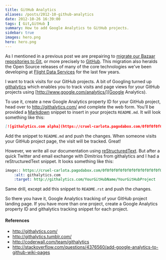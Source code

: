 ```yaml
---
title: GitHub Analytics
aliases: /posts/2012-10-github-analytics
date: 2012-10-26 16:39:00
tags: [ Git,GitHub ]
summary: How to add Google Analytics to GitHub projects.
sidebar: true
images: hero.png
hero: hero.png
---
```


As I mentioned in a previous post we are prepairing to [migrate our Bazaar
repositories to Git](2012-10-migrating-bzr-to-git.html), or more
precisely to [GitHub](https://github.com). This migration also heralds the
Open Source releases of many of the core technologies we've been developing at
[Flight Data Services](http://www.flightdataservices.com) for the last few years.

I want to track visits for our GitHub projects. A bit of Googling turned up
[githalytics](http://githalytics.com/) which enables you to track visits and
page views for your GitHub projects using
[http://www.google.com/analytics/](Google Analytics).

To use it, create a new Google Analytics property ID for your GitHub project,
head over to <http://githalytics.com/> and complete the web form. You'll be
provided a [Markdown](http://daringfireball.net/projects/markdown/) snippet to
insert in your projects `README.md`. It will look something like this:

```markdown
[![githalytics.com alpha](https://cruel-carlota.pagodabox.com/0f0f0f0f0f0f0f0f0f0f0f0f0f0f0f0f "githalytics.com")](http://githalytics.com/YourGitHubName/YourGitHubProject)
```

Add the snippet to `README.md` and push the changes. When someone visits your
GitHub project page, the visit will be tracked. Great!

However, we write all our documentation using
[reStructuredText](http://docutils.sourceforge.net/rst.html). But after a
quick Twitter and email exchange with Dimitrios from githalytics and I had
a reStructuredText snippet. It looks something like this:

```rest
image:: https://cruel-carlota.pagodabox.com/0f0f0f0f0f0f0f0f0f0f0f0f0f0f0f0f
    :alt: githalytics.com
    :target: http://githalytics.com/YourGitHubName/YourGitHubProject
```

Same drill, except add this snippet to `README.rst` and push the changes.

So there you have it, Google Analytics tracking of your GitHub project landing
page. If you have more than one project, create a Google Analytics property ID
and githalytics tracking snippet for each project.

#### References
* <http://githalytics.com/>
* <http://githalytics.tumblr.com/>
* <http://coderwall.com/team/githalytics>
* <http://stackoverflow.com/questions/4376560/add-google-analytics-to-github-wiki-pages>
